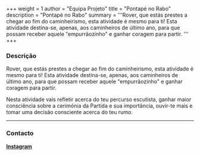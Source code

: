 +++
weight = 1
author = "Equipa Projeto"
title = "Pontapé no Rabo"
description = "Pontapé no Rabo"
summary = '''Rover, que estás prestes a chegar ao fim do caminheirismo, esta atividade é mesmo para ti! Esta atividade destina-se, apenas, aos caminheiros de último ano, para que possam receber aquele "empurrãozinho" e ganhar coragem para partir. 
'''
+++

### Descrição

Rover, que estás prestes a chegar ao fim do caminheirismo, esta atividade é mesmo para ti! Esta atividade destina-se, apenas, aos caminheiros de último ano, para que possam receber aquele "empurrãozinho" e ganhar coragem para partir.

Nesta atividade vais refletir acerca do teu percurso escutista, ganhar maior consciência sobre a cerimónia da Partida e sua importância, ouvir-te mais e tomar uma decisão consciente acerca do teu rumo.

---

### Contacto

[**Instagram**](https://www.instagram.com/iv.porto/)
